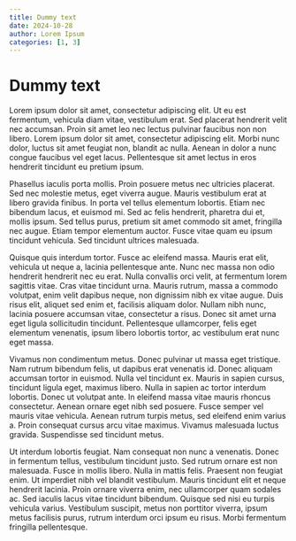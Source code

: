```yaml
---
title: Dummy text
date: 2024-10-28
author: Lorem Ipsum
categories: [1, 3]
---
```


# Dummy text 
Lorem ipsum dolor sit amet, consectetur adipiscing elit. Ut eu est fermentum, vehicula diam vitae, vestibulum erat. Sed placerat hendrerit velit nec accumsan. Proin sit amet leo nec lectus pulvinar faucibus non non libero. Lorem ipsum dolor sit amet, consectetur adipiscing elit. Morbi nunc dolor, luctus sit amet feugiat non, blandit ac nulla. Aenean in dolor a nunc congue faucibus vel eget lacus. Pellentesque sit amet lectus in eros hendrerit tincidunt eu pretium ipsum.

Phasellus iaculis porta mollis. Proin posuere metus nec ultricies placerat. Sed nec molestie metus, eget viverra augue. Mauris vestibulum erat at libero gravida finibus. In porta vel tellus elementum lobortis. Etiam nec bibendum lacus, et euismod mi. Sed ac felis hendrerit, pharetra dui et, mollis ipsum. Sed tellus purus, pretium sit amet commodo sit amet, fringilla nec augue. Etiam tempor elementum auctor. Fusce vitae quam eu ipsum tincidunt vehicula. Sed tincidunt ultrices malesuada.

Quisque quis interdum tortor. Fusce ac eleifend massa. Mauris erat elit, vehicula ut neque a, lacinia pellentesque ante. Nunc nec massa non odio hendrerit hendrerit nec eu erat. Nulla convallis orci velit, at fermentum lorem sagittis vitae. Cras vitae tincidunt urna. Mauris rutrum, massa a commodo volutpat, enim velit dapibus neque, non dignissim nibh ex vitae augue. Duis risus elit, aliquet sed enim et, facilisis aliquam dolor. Nullam nibh nunc, lacinia posuere accumsan vitae, consectetur a risus. Donec sit amet urna eget ligula sollicitudin tincidunt. Pellentesque ullamcorper, felis eget elementum venenatis, ipsum libero lobortis tortor, ac vestibulum erat nunc eget massa.

Vivamus non condimentum metus. Donec pulvinar ut massa eget tristique. Nam rutrum bibendum felis, ut dapibus erat venenatis id. Donec aliquam accumsan tortor in euismod. Nulla vel tincidunt ex. Mauris in sapien cursus, tincidunt ligula eget, maximus libero. Nulla in sapien ac tortor interdum lobortis. Donec ut volutpat ante. In eleifend massa vitae mauris rhoncus consectetur. Aenean ornare eget nibh sed posuere. Fusce semper vel mauris vitae vehicula. Aenean rutrum turpis metus, sed eleifend enim varius a. Proin consequat cursus arcu vitae maximus. Vivamus malesuada luctus gravida. Suspendisse sed tincidunt metus.

Ut interdum lobortis feugiat. Nam consequat non nunc a venenatis. Donec in fermentum tellus, vestibulum tincidunt justo. Sed rutrum ornare est non malesuada. Fusce in mollis libero. Nulla in mattis felis. Praesent non feugiat enim. Ut imperdiet nibh vel blandit vestibulum. Mauris tincidunt elit et neque hendrerit lacinia. Proin ornare viverra enim, nec ullamcorper quam sodales ac. Sed iaculis lacus vitae tincidunt bibendum. Quisque sed nisi eu turpis vehicula varius. Vestibulum suscipit, metus non porttitor viverra, ipsum metus facilisis purus, rutrum interdum orci ipsum eu risus. Morbi fermentum fringilla pellentesque.
